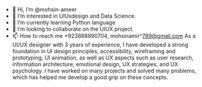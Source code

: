 - 👋 Hi, I’m @mohsin-ameer
- 👀 I’m interested in UIUxdesign and Data Science.
- 🌱 I’m currently learning Python language
- 💞️ I’m looking to collaborate on the UIUX project.
- 📫 How to reach me +923888890704, mohsinamir^789@gmail.com
As a UI/UX designer with 3 years of experience, I have developed a strong foundation in UI design principles, accessibility,
 wireframing and prototyping, UI animation,
as well as UX aspects such as user research, information architecture, emotional design, UX strategies, and UX psychology.
I have worked on many projects and solved many problems, which has helped me develop a good grip on these concepts.
